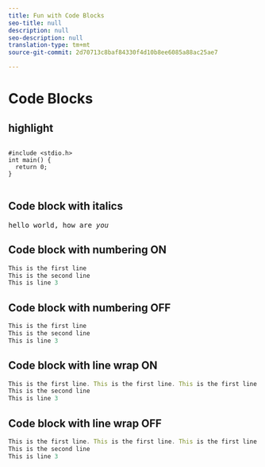 ```yaml
---
title: Fun with Code Blocks
seo-title: null
description: null
seo-description: null
translation-type: tm+mt
source-git-commit: 2d70713c8baf84330f4d10b8ee6085a88ac25ae7

---
```



# Code Blocks

## highlight

<pre>
<code>
#include &lt;stdio.h>
int main() {
  return 0;
}
</code>
</pre>

## Code block with italics

<pre>
hello world, how are <i>you</i>
</pre>

## Code block with numbering ON

```javascript
This is the first line
This is the second line
This is line 3
```

## Code block with numbering OFF

```javascript {line-numbers="no"}
This is the first line
This is the second line
This is line 3
```

## Code block with line wrap ON

```javascript {line-wrap="yes"}
This is the first line. This is the first line. This is the first line. This is the first line. This is the first line. This is the first line. This is the first line. This is the first line. This is the first line. This is the first line. This is the first line. This is the first line. 
This is the second line
This is line 3
```

## Code block with line wrap OFF

```javascript
This is the first line. This is the first line. This is the first line. This is the first line. This is the first line. This is the first line. This is the first line. This is the first line. This is the first line. This is the first line. This is the first line. This is the first line. 
This is the second line
This is line 3
```
